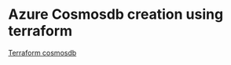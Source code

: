 # Azure Cosmosdb creation using terraform

[Terraform cosmosdb](https://medium.com/swlh/provisioning-azure-cosmos-db-resources-with-terraform-60c25b7bd52b)
